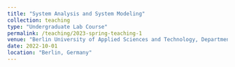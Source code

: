```yaml
---
title: "System Analysis and System Modeling"
collection: teaching
type: "Undergraduate Lab Course"
permalink: /teaching/2023-spring-teaching-1
venue: "Berlin University of Applied Sciences and Technology, Department of Electrical Engineering"
date: 2022-10-01
location: "Berlin, Germany"
---
```


